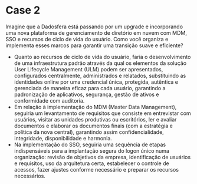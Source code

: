 # Case 2

Imagine que a Dadosfera está passando por um upgrade e incorporando uma nova plataforma de gerenciamento de diretório em nuvem com MDM, SSO e recursos de ciclo de vida do usuário. Como você organiza e implementa esses marcos para garantir uma transição suave e eficiente?

- Quanto ao recursos de ciclo de vida do usuário, faria o desenvolvimento de uma infraestrutura padrão através da qual os elementos da solução User Lifecycle Management (ULM) podem ser apresentados, configurados centralmente, administrados e relatados, substituindo as identidades online por uma credencial única, protegida, autêntica e gerenciada de maneira eficaz para cada usuário, garantindo a padronização de aplicativos, segurança, gestão de ativos e conformidade com auditoria.
- Em relação à implementação do MDM (Master Data Management), seguiria um levantamento de requisitos que consiste em entrevistar com usuários, visitar as unidades produtivas ou escritórios, ler e avaliar documentos e elaborar os documentos finais (com a estratégia e política da nova central), garantindo assim confidencialidade, integridade, disponibilidade e harmonia.
- Na implementação do SSO, seguiria uma sequência de etapas indispensáveis para a implantação segura do logon único numa organização: revisão de objetivos da empresa, identificação de usuários e requisitos, uso da arquitetura certa, estabelecer o controle de acessos, fazer ajustes conforme necessário e preparar os recursos necessários.




